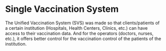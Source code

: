 # Single Vaccination System
The Unified Vaccination System (SVS) was made so that clients/patients of a certain institution (Hospitals, Health Centers, Clinics, etc.) can have access to their vaccination data. And for the operators (doctors, nurses, etc.), it offers better control for the vaccination control of the patients of the institution.
